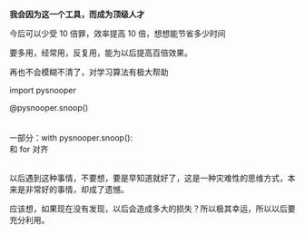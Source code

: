 
**我会因为这一个工具，而成为顶级人才**  

今后可以少受 10 倍罪，效率提高 10 倍，想想能节省多少时间

要多用，经常用，反复用，能为以后提高百倍效果。

再也不会模糊不清了，对学习算法有极大帮助  

import pysnooper  

@pysnooper.snoop()   
<br>
<br>
一部分：with pysnooper.snoop():  
和 for 对齐  
<br>  

以后遇到这种事情，不要想，要是早知道就好了，这是一种灾难性的思维方式，本来是非常好的事情，却成了遗憾。  

应该想，如果现在没有发现，以后会造成多大的损失？所以极其幸运，所以以后要充分利用。  
